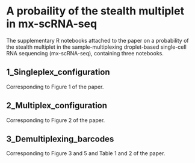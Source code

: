 # A probaility of the stealth multiplet in mx-scRNA-seq
The supplementary R notebooks attached to the paper on a probability of the stealth multiplet in the sample-multiplexing droplet-based single-cell RNA sequencing (mx-scRNA-seq), containing three notebooks.

## 1_Singleplex_configuration
Corresponding to Figure 1 of the paper.

## 2_Multiplex_configuration
Corresponding to Figure 2 of the paper.

## 3_Demultiplexing_barcodes
Corresponding to Figure 3 and 5 and Table 1 and 2 of the paper.
